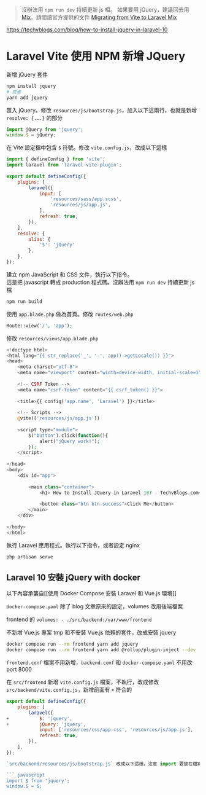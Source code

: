 > 沒辦法用 `npm run dev` 持續更新 js 檔。
> 如果要用 jQuery，建議回去用 [Mix](https://laravel-mix.com/)。請閱讀官方提供的文件 [Migrating from Vite to Laravel Mix](https://github.com/laravel/vite-plugin/blob/0.x/UPGRADE.md#migrating-from-vite-to-laravel-mix)

https://techvblogs.com/blog/how-to-install-jquery-in-laravel-10

# Laravel Vite 使用 NPM 新增 JQuery

新增 jQuery 套件

``` bash
npm install jquery
# 或者
yarn add jquery
```

匯入 jQuery。修改 `resources/js/bootstrap.js`，加入以下這兩行，也就是新增 `resolve: {...}` 的部分

``` js
import jQuery from 'jquery';
window.$ = jQuery;
```

在 Vite 設定檔中包含 `$` 符號。修改 `vite.config.js`，改成以下這樣

``` js
import { defineConfig } from 'vite';
import laravel from 'laravel-vite-plugin';
  
export default defineConfig({
    plugins: [
        laravel({
            input: [
                'resources/sass/app.scss',
                'resources/js/app.js',
            ],
            refresh: true,
        }),
    ],
    resolve: {
        alias: {
            '$': 'jQuery'
        },
    },
});
```

建立 npm JavaScript 和 CSS 文件，執行以下指令。  
這是把 javascript 轉成 production 程式碼。沒辦法用 `npm run dev` 持續更新 js 檔

``` bash
npm run build
```

使用 `app.blade.php` 做為首頁。修改 `routes/web.php`

``` php
Route::view('/', 'app');
```

修改 `resources/views/app.blade.php`

``` php
<!doctype html>
<html lang="{{ str_replace('_', '-', app()->getLocale()) }}">
<head>
    <meta charset="utf-8">
    <meta name="viewport" content="width=device-width, initial-scale=1">
  
    <!-- CSRF Token -->
    <meta name="csrf-token" content="{{ csrf_token() }}">
  
    <title>{{ config('app.name', 'Laravel') }}</title>
    
    <!-- Scripts -->
    @vite(['resources/js/app.js'])
  
    <script type="module">
        $("button").click(function(){
            alert("jQuery work!");
        });
    </script>
  
</head>
<body>
    <div id="app">
  
        <main class="container">
            <h1> How to Install JQuery in Laravel 10? - TechvBlogs.com</h1>
              
            <button class="btn btn-success">Click Me</button>
        </main>
    </div>
  
</body>
</html>
```

執行 Laravel 應用程式。執行以下指令，或者設定 nginx

``` bash
php artisan serve
```

## Laravel 10 安裝 jQuery with docker

以下內容承襲自[[使用 Docker Compose 安裝 Laravel 和 Vue.js 環境]]

`docker-compose.yaml` 除了 blog 文章原來的設定，volumes 改用後端檔案

frontend 的 `volumes: - ./src/backend:/var/www/frontend`

不新增 Vue.js 專案 tmp 和不安裝 Vue.js 依賴的套件，改成安裝 jquery

``` bash
docker compose run --rm frontend yarn add jquery
docker compose run --rm frontend yarn add @rollup/plugin-inject --dev
```

`frontend.conf` 檔案不用新增，`backend.conf` 和 `docker-compose.yaml` 不用改 port 8000

在 `src/frontend` 新增 `vite.config.js` 檔案，不執行，改成修改 `src/backend/vite.config.js`，新增前面有 `+` 符合的

``` javascript
export default defineConfig({
    plugins: [
        laravel({
+           $: 'jquery',
+           jQuery: 'jquery',
            input: ['resources/css/app.css', 'resources/js/app.js'],
            refresh: true,
        }),
    ],                                                                                                                                                        
});

`src/backend/resources/js/bootstrap.js` 改成以下這樣，注意 import 要放在檔案開頭

``` javascript
import $ from 'jquery';
window.$ = $;
```

